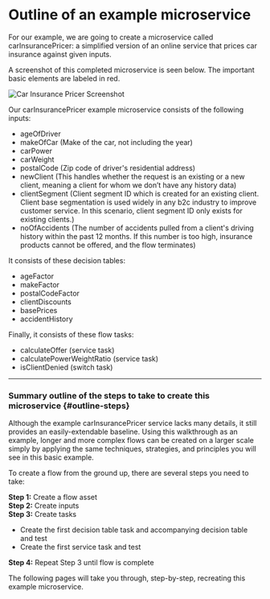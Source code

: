 # Outline of an example microservice

For our example, we are going to create a microservice called carInsurancePricer: a simplified version of an online service that prices car insurance against given inputs.

A screenshot of this completed microservice is seen below. The important basic elements are labeled in red.

![Car Insurance Pricer Screenshot](guide/car-insurance-pricer-screenshot.png)

Our carInsurancePricer example microservice consists of the following inputs:

* ageOfDriver
* makeOfCar (Make of the car, not including the year)
* carPower
* carWeight
* postalCode (Zip code of driver's residential address)
* newClient (This handles whether the request is an existing or a new client, meaning a client for whom we don’t have any history data)
* clientSegment (Client segment ID which is created for an existing client. Client base segmentation is used widely in any b2c industry to improve customer service. In this scenario, client segment ID only exists for existing clients.)
* noOfAccidents (The number of accidents pulled from a client's driving history within the past 12 months. If this number is too high, insurance products cannot be offered, and the flow terminates)

It consists of these decision tables:

* ageFactor
* makeFactor
* postalCodeFactor
* clientDiscounts
* basePrices
* accidentHistory

Finally, it consists of these flow tasks:

* calculateOffer (service task)
* calculatePowerWeightRatio (service task)
* isClientDenied (switch task)

---

### Summary outline of the steps to take to create this microservice {#outline-steps}

Although the example carInsurancePricer service lacks many details, it still provides an easily-extendable baseline.  Using this walkthrough as an example, longer and more complex flows can be created on a larger scale simply by applying the same techniques, strategies, and principles you will see in this basic example.

To create a flow from the ground up, there are several steps you need to take:

**Step 1:** Create a flow asset  
**Step 2:** Create inputs  
**Step 3:** Create tasks

  * Create the first decision table task and accompanying decision table and test
  * Create the first service task and test

**Step 4:** Repeat Step 3 until flow is complete 

The following pages will take you through, step-by-step, recreating this example microservice. 